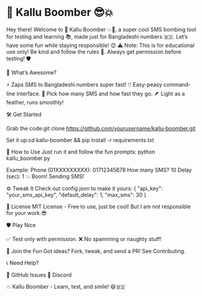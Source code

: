 # 📱 Kallu Boomber 😎💥

Hey there! Welcome to 📱 Kallu Boomber 💥🎉, a super cool SMS bombing tool for testing and learning 📚, made just for Bangladeshi numbers 🇧🇩. Let’s have some fun while staying responsible! 😊
⚠️ Note: This is for educational use only! Be kind and follow the rules 🚫. Always get permission before testing! 🛡️

🌟 What’s Awesome?

⚡ Zaps SMS to Bangladeshi numbers super fast!
🖱️ Easy-peasy command-line interface.
🎨 Pick how many SMS and how fast they go.
🪶 Light as a feather, runs smoothly!


🛠️ Get Started

Grab the code:git clone https://github.com/yourusername/kallu-boomber.git


Set it up:cd kallu-boomber && pip install -r requirements.txt




🚀 How to Use
Just run it and follow the fun prompts:
python kallu_boomber.py

Example:
Phone (01XXXXXXXXX): 01712345678
How many SMS? 10
Delay (sec): 1
💥 Boom! Sending SMS!


⚙️ Tweak It
Check out config.json to make it yours:
{
  "api_key": "your_sms_api_key",
  "default_delay": 1,
  "max_sms": 30
}


📜 License
MIT License - Free to use, just be cool!  But I am not responsible for your work.😎

🛡️ Play Nice

✅ Test only with permission.
❌ No spamming or naughty stuff!


🤝 Join the Fun
Got ideas? Fork, tweak, and send a PR! See Contributing.

📞 Need Help?

🐞 GitHub Issues
💬 Discord


💥 Kallu Boomber - Learn, test, and smile! 😄🇧🇩
